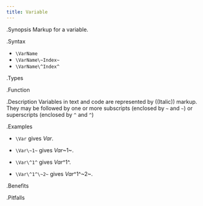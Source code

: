 ```yaml
---
title: Variable
---
```


.Synopsis
Markup for a variable.

.Syntax

* `\VarName`
* `\VarName\~Index~`
* `\VarName\^Index^`


.Types

.Function

.Description
Variables in text and code are represented by ((Italic)) markup. 
They may be followed by one or more subscripts (enclosed by `~` and `~`) or superscripts (enclosed by `^` and `^`)

.Examples

* `\Var` gives _Var_.

* `\Var\~1~` gives _Var_~1~.

* `\Var\^1^` gives _Var_^1^.

* `\Var\^1^\~2~` gives _Var_^1^~2~.

.Benefits

.Pitfalls

